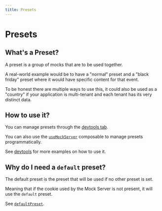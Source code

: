 ```yaml
---
title: Presets
---
```


# Presets

## What's a Preset?

A preset is a group of mocks that are to be used together.

A real-world example would be to have a "normal" preset and a "black friday" preset where it would have specific content for that event.

To be honest there are multiple ways to use this, it could also be used as a "country" if your application is multi-tenant and each tenant has its very distinct data.

## How to use it?

You can manage presets through the <a href="./devtools">devtools tab</a>.

You can also use the <a href="../utilities/use-mock-server.md">`useMockServer`</a> composable to manage presets programmatically.

See <a href="./devtools">devtools</a> for more examples on how to use it.


## Why do I need a `default` preset?

The default preset is the preset that will be used if no other preset is set.

Meaning that if the cookie used by the Mock Server is not present, it will use the `default` preset. 

See <a href="../configuration#defaultpreset">`defaultPreset`</a>.